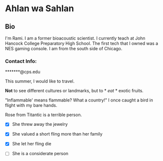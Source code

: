 # Ahlan wa Sahlan

## Bio
I'm Rami. I am a former bioacoustic scientist. I currently teach at John Hancock College Preparatory High School.
The first tech that I owned was a NES gaming console.
I am from the south side of Chicago. 

### Contact Info:
*******@cps.edu



This summer, I would like to travel.

**Not** to see different cultures or landmarks, but to * *eat* * exotic fruits. 

"Inflammable' means flammable? What a country!"
I once caught a bird in flight with my bare hands. 

Rose from Titantic is a terrible person. 
- [x] She threw away the jewelry
- [x] She valued a short fling more than her family
- [x] She let her fling die
- [ ] She is a considerate person








<!--
**IronPrice23/IronPrice23** is a ✨ _special_ ✨ repository because its `README.md` (this file) appears on your GitHub profile.

Here are some ideas to get you started:

- 🔭 I’m currently working on ...
- 🌱 I’m currently learning ...
- 👯 I’m looking to collaborate on ...
- 🤔 I’m looking for help with ...
- 💬 Ask me about ...
- 📫 How to reach me: ...
- 😄 Pronouns: ...
- ⚡ Fun fact: ...
## Hi there 👋
-->

